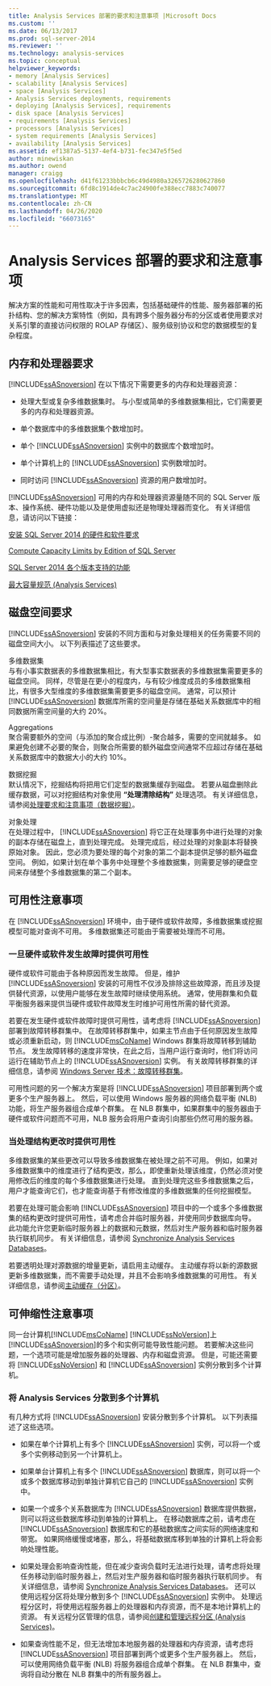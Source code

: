 ```yaml
---
title: Analysis Services 部署的要求和注意事项 |Microsoft Docs
ms.custom: ''
ms.date: 06/13/2017
ms.prod: sql-server-2014
ms.reviewer: ''
ms.technology: analysis-services
ms.topic: conceptual
helpviewer_keywords:
- memory [Analysis Services]
- scalability [Analysis Services]
- space [Analysis Services]
- Analysis Services deployments, requirements
- deploying [Analysis Services], requirements
- disk space [Analysis Services]
- requirements [Analysis Services]
- processors [Analysis Services]
- system requirements [Analysis Services]
- availability [Analysis Services]
ms.assetid: ef1387a5-5137-4ef4-b731-fec347e5f5ed
author: minewiskan
ms.author: owend
manager: craigg
ms.openlocfilehash: d41f61233bbbcb6c49d4980a3265726280627860
ms.sourcegitcommit: 6fd8c1914de4c7ac24900fe388ecc7883c740077
ms.translationtype: MT
ms.contentlocale: zh-CN
ms.lasthandoff: 04/26/2020
ms.locfileid: "66073165"
---
```

# <a name="requirements-and-considerations-for-analysis-services-deployment"></a>Analysis Services 部署的要求和注意事项
  解决方案的性能和可用性取决于许多因素，包括基础硬件的性能、服务器部署的拓扑结构、您的解决方案特性（例如，具有跨多个服务器分布的分区或者使用要求对关系引擎的直接访问权限的 ROLAP 存储区）、服务级别协议和您的数据模型的复杂程度。  
  
## <a name="memory-and-processor-requirements"></a>内存和处理器要求  
 [!INCLUDE[ssASnoversion](../../includes/ssasnoversion-md.md)] 在以下情况下需要更多的内存和处理器资源：  
  
-   处理大型或复杂多维数据集时。 与小型或简单的多维数据集相比，它们需要更多的内存和处理器资源。  
  
-   单个数据库中的多维数据集个数增加时。  
  
-   单个 [!INCLUDE[ssASnoversion](../../includes/ssasnoversion-md.md)] 实例中的数据库个数增加时。  
  
-   单个计算机上的 [!INCLUDE[ssASnoversion](../../includes/ssasnoversion-md.md)] 实例数增加时。  
  
-   同时访问 [!INCLUDE[ssASnoversion](../../includes/ssasnoversion-md.md)] 资源的用户数增加时。  
  
 [!INCLUDE[ssASnoversion](../../includes/ssasnoversion-md.md)] 可用的内存和处理器资源量随不同的 SQL Server 版本、操作系统、硬件功能以及是使用虚拟还是物理处理器而变化。 有关详细信息，请访问以下链接：  
  
 [安装 SQL Server 2014 的硬件和软件要求](../../sql-server/install/hardware-and-software-requirements-for-installing-sql-server.md)  
  
 [Compute Capacity Limits by Edition of SQL Server](../../sql-server/compute-capacity-limits-by-edition-of-sql-server.md)  
  
 [SQL Server 2014 各个版本支持的功能](../../getting-started/features-supported-by-the-editions-of-sql-server-2014.md)  
  
 [最大容量规范 (Analysis Services)](olap-physical/maximum-capacity-specifications-analysis-services.md)  
  
## <a name="disk-space-requirements"></a>磁盘空间要求  
 [!INCLUDE[ssASnoversion](../../includes/ssasnoversion-md.md)] 安装的不同方面和与对象处理相关的任务需要不同的磁盘空间大小。 以下列表描述了这些要求。  
  
 多维数据集  
 与有小事实数据表的多维数据集相比，有大型事实数据表的多维数据集需要更多的磁盘空间。 同样，尽管是在更小的程度内，与有较少维度成员的多维数据集相比，有很多大型维度的多维数据集需要更多的磁盘空间。 通常，可以预计 [!INCLUDE[ssASnoversion](../../includes/ssasnoversion-md.md)] 数据库所需的空间量是存储在基础关系数据库中的相同数据所需空间量的大约 20%。  
  
 Aggregations  
 聚合需要额外的空间（与添加的聚合成比例）-聚合越多，需要的空间就越多。 如果避免创建不必要的聚合，则聚合所需要的额外磁盘空间通常不应超过存储在基础关系数据库中的数据大小的大约 10%。  
  
 数据挖掘  
 默认情况下，挖掘结构将把用它们定型的数据集缓存到磁盘。 若要从磁盘删除此缓存数据，可以对挖掘结构对象使用 **“处理清除结构”** 处理选项。 有关详细信息，请参阅[处理要求和注意事项（数据挖掘）](../data-mining/processing-requirements-and-considerations-data-mining.md)。  
  
 对象处理  
 在处理过程中， [!INCLUDE[ssASnoversion](../../includes/ssasnoversion-md.md)] 将它正在处理事务中进行处理的对象的副本存储在磁盘上，直到处理完成。 处理完成后，经过处理的对象副本将替换原始对象。 因此，您必须为要处理的每个对象的第二个副本提供足够的额外磁盘空间。 例如，如果计划在单个事务中处理整个多维数据集，则需要足够的硬盘空间来存储整个多维数据集的第二个副本。  
  
##  <a name="availability-considerations"></a><a name="BKMK_Availability"></a>可用性注意事项  
 在 [!INCLUDE[ssASnoversion](../../includes/ssasnoversion-md.md)] 环境中，由于硬件或软件故障，多维数据集或挖掘模型可能对查询不可用。 多维数据集还可能由于需要被处理而不可用。  
  
### <a name="providing-availability-in-the-event-of-hardware-or-software-failures"></a>一旦硬件或软件发生故障时提供可用性  
 硬件或软件可能由于各种原因而发生故障。 但是，维护 [!INCLUDE[ssASnoversion](../../includes/ssasnoversion-md.md)] 安装的可用性不仅涉及排除这些故障源，而且涉及提供替代资源，以使用户能够在发生故障时继续使用系统。 通常，使用群集和负载平衡服务器来提供当硬件或软件故障发生时维护可用性所需的替代资源。  
  
 若要在发生硬件或软件故障时提供可用性，请考虑将 [!INCLUDE[ssASnoversion](../../includes/ssasnoversion-md.md)] 部署到故障转移群集中。 在故障转移群集中，如果主节点由于任何原因发生故障或必须重新启动，则 [!INCLUDE[msCoName](../../includes/msconame-md.md)] Windows 群集将故障转移到辅助节点。 发生故障转移的速度非常快，在此之后，当用户运行查询时，他们将访问运行在辅助节点上的 [!INCLUDE[ssASnoversion](../../includes/ssasnoversion-md.md)] 实例。 有关故障转移群集的详细信息，请参阅 [Windows Server 技术：故障转移群集](https://technet.microsoft.com/library/cc732488\(v=WS.10\).aspx)。  
  
 可用性问题的另一个解决方案是将 [!INCLUDE[ssASnoversion](../../includes/ssasnoversion-md.md)] 项目部署到两个或更多个生产服务器上。 然后，可以使用 Windows 服务器的网络负载平衡 (NLB) 功能，将生产服务器组合成单个群集。 在 NLB 群集中，如果群集中的服务器由于硬件或软件问题而不可用，NLB 服务会将用户查询引向那些仍然可用的服务器。  
  
### <a name="providing-availability-while-processing-structural-changes"></a>当处理结构更改时提供可用性  
 多维数据集的某些更改可以导致多维数据集在被处理之前不可用。 例如，如果对多维数据集中的维度进行了结构更改，那么，即使重新处理该维度，仍然必须对使用修改后的维度的每个多维数据集进行处理。 直到处理完这些多维数据集之后，用户才能查询它们，也才能查询基于有修改维度的多维数据集的任何挖掘模型。  
  
 若要在处理可能会影响 [!INCLUDE[ssASnoversion](../../includes/ssasnoversion-md.md)] 项目中的一个或多个多维数据集的结构更改时提供可用性，请考虑合并临时服务器，并使用同步数据库向导。 此功能允许您更新临时服务器上的数据和元数据，然后对生产服务器和临时服务器执行联机同步。 有关详细信息，请参阅 [Synchronize Analysis Services Databases](synchronize-analysis-services-databases.md)。  
  
 若要透明处理对源数据的增量更新，请启用主动缓存。 主动缓存将以新的源数据更新多维数据集，而不需要手动处理，并且不会影响多维数据集的可用性。 有关详细信息，请参阅[主动缓存（分区）](../multidimensional-models-olap-logical-cube-objects/partitions-proactive-caching.md)。  
  
##  <a name="scalability-considerations"></a><a name="BKMK_Scalability"></a>可伸缩性注意事项  
 同一台计算机[!INCLUDE[msCoName](../../includes/msconame-md.md)] [!INCLUDE[ssNoVersion](../../includes/ssnoversion-md.md)]上[!INCLUDE[ssASnoversion](../../includes/ssasnoversion-md.md)]的多个和实例可能导致性能问题。 若要解决这些问题，一个选项可能是增加服务器的处理器、内存和磁盘资源。 但是，可能还需要将 [!INCLUDE[ssNoVersion](../../includes/ssnoversion-md.md)] 和 [!INCLUDE[ssASnoversion](../../includes/ssasnoversion-md.md)] 实例分散到多个计算机。  
  
### <a name="scaling-analysis-services-across-multiple-computers"></a>将 Analysis Services 分散到多个计算机  
 有几种方式将 [!INCLUDE[ssASnoversion](../../includes/ssasnoversion-md.md)] 安装分散到多个计算机。 以下列表描述了这些选项。  
  
-   如果在单个计算机上有多个 [!INCLUDE[ssASnoversion](../../includes/ssasnoversion-md.md)] 实例，可以将一个或多个实例移动到另一个计算机上。  
  
-   如果单台计算机上有多个 [!INCLUDE[ssASnoversion](../../includes/ssasnoversion-md.md)] 数据库，则可以将一个或多个数据库移动到单独计算机它自己的 [!INCLUDE[ssASnoversion](../../includes/ssasnoversion-md.md)] 实例中。  
  
-   如果一个或多个关系数据库为 [!INCLUDE[ssASnoversion](../../includes/ssasnoversion-md.md)] 数据库提供数据，则可以将这些数据库移动到单独的计算机上。 在移动数据库之前，请考虑在 [!INCLUDE[ssASnoversion](../../includes/ssasnoversion-md.md)] 数据库和它的基础数据库之间实际的网络速度和带宽。 如果网络缓慢或堵塞，那么，将基础数据库移到单独的计算机上将会影响处理性能。  
  
-   如果处理会影响查询性能，但在减少查询负载时无法进行处理，请考虑将处理任务移动到临时服务器上，然后对生产服务器和临时服务器执行联机同步。 有关详细信息，请参阅 [Synchronize Analysis Services Databases](synchronize-analysis-services-databases.md)。 还可以使用远程分区将处理分散到多个 [!INCLUDE[ssASnoversion](../../includes/ssasnoversion-md.md)] 实例中。 处理远程分区时，将使用远程服务器上的处理器和内存资源，而不是本地计算机上的资源。 有关远程分区管理的信息，请参阅[创建和管理远程分区 (Analysis Services)](create-and-manage-a-remote-partition-analysis-services.md)。  
  
-   如果查询性能不足，但无法增加本地服务器的处理器和内存资源，请考虑将 [!INCLUDE[ssASnoversion](../../includes/ssasnoversion-md.md)] 项目部署到两个或更多个生产服务器上。 然后，可以使用网络负载平衡 (NLB) 将服务器组合成单个群集。 在 NLB 群集中，查询将自动分散在 NLB 群集中的所有服务器上。  
  
  
